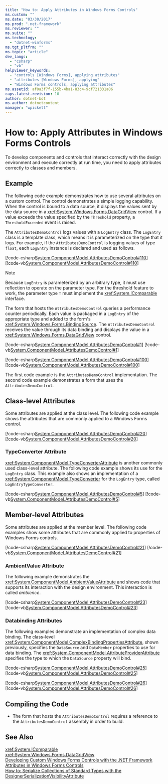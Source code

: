 ```yaml
---
title: "How to: Apply Attributes in Windows Forms Controls"
ms.custom: ""
ms.date: "03/30/2017"
ms.prod: ".net-framework"
ms.reviewer: ""
ms.suite: ""
ms.technology: 
  - "dotnet-winforms"
ms.tgt_pltfrm: ""
ms.topic: "article"
dev_langs: 
  - "csharp"
  - "vb"
helpviewer_keywords: 
  - "controls [Windows Forms], applying attributes"
  - "attributes [Windows Forms], applying"
  - "Windows Forms controls, applying attributes"
ms.assetid: af0a3f7f-155b-4ba1-83c4-9cf721331a06
caps.latest.revision: 10
author: dotnet-bot
ms.author: dotnetcontent
manager: "wpickett"
---
```

# How to: Apply Attributes in Windows Forms Controls
To develop components and controls that interact correctly with the design environment and execute correctly at run time, you need to apply attributes correctly to classes and members.  
  
## Example  
 The following code example demonstrates how to use several attributes on a custom control. The control demonstrates a simple logging capability. When the control is bound to a data source, it displays the values sent by the data source in a <xref:System.Windows.Forms.DataGridView> control. If a value exceeds the value specified by the `Threshold` property, a `ThresholdExceeded` event is raised.  
  
 The `AttributesDemoControl` logs values with a `LogEntry` class. The `LogEntry` class is a template class, which means it is parameterized on the type that it logs. For example, if the `AttributesDemoControl` is logging values of type `float`, each `LogEntry` instance is declared and used as follows.  
  
 [!code-csharp[System.ComponentModel.AttributesDemoControl#110](../../../../samples/snippets/csharp/VS_Snippets_Winforms/System.ComponentModel.AttributesDemoControl/CS/form1.cs#110)]
 [!code-vb[System.ComponentModel.AttributesDemoControl#110](../../../../samples/snippets/visualbasic/VS_Snippets_Winforms/System.ComponentModel.AttributesDemoControl/VB/form1.vb#110)]  
  
> [!NOTE]
>  Because `LogEntry` is parameterized by an arbitrary type, it must use reflection to operate on the parameter type. For the threshold feature to work, the parameter type `T` must implement the <xref:System.IComparable> interface.  
  
 The form that hosts the `AttributesDemoControl` queries a performance counter periodically. Each value is packaged in a `LogEntry` of the appropriate type and added to the form's <xref:System.Windows.Forms.BindingSource>. The `AttributesDemoControl` receives the value through its data binding and displays the value in a <xref:System.Windows.Forms.DataGridView> control.  
  
 [!code-csharp[System.ComponentModel.AttributesDemoControl#1](../../../../samples/snippets/csharp/VS_Snippets_Winforms/System.ComponentModel.AttributesDemoControl/CS/attributesdemocontrol.cs#1)]
 [!code-vb[System.ComponentModel.AttributesDemoControl#1](../../../../samples/snippets/visualbasic/VS_Snippets_Winforms/System.ComponentModel.AttributesDemoControl/VB/attributesdemocontrol.vb#1)]  
  
 [!code-csharp[System.ComponentModel.AttributesDemoControl#100](../../../../samples/snippets/csharp/VS_Snippets_Winforms/System.ComponentModel.AttributesDemoControl/CS/form1.cs#100)]
 [!code-vb[System.ComponentModel.AttributesDemoControl#100](../../../../samples/snippets/visualbasic/VS_Snippets_Winforms/System.ComponentModel.AttributesDemoControl/VB/form1.vb#100)]  
  
 The first code example is the `AttributesDemoControl` implementation. The second code example demonstrates a form that uses the `AttributesDemoControl`.  
  
## Class-level Attributes  
 Some attributes are applied at the class level. The following code example shows the attributes that are commonly applied to a Windows Forms control.  
  
 [!code-csharp[System.ComponentModel.AttributesDemoControl#20](../../../../samples/snippets/csharp/VS_Snippets_Winforms/System.ComponentModel.AttributesDemoControl/CS/attributesdemocontrol.cs#20)]
 [!code-vb[System.ComponentModel.AttributesDemoControl#20](../../../../samples/snippets/visualbasic/VS_Snippets_Winforms/System.ComponentModel.AttributesDemoControl/VB/attributesdemocontrol.vb#20)]  
  
### TypeConverter Attribute  
 <xref:System.ComponentModel.TypeConverterAttribute> is another commonly used class-level attribute. The following code example shows its use for the `LogEntry` class. This example also shows an implementation of a <xref:System.ComponentModel.TypeConverter> for the `LogEntry` type, called `LogEntryTypeConverter`.  
  
 [!code-csharp[System.ComponentModel.AttributesDemoControl#5](../../../../samples/snippets/csharp/VS_Snippets_Winforms/System.ComponentModel.AttributesDemoControl/CS/attributesdemocontrol.cs#5)]
 [!code-vb[System.ComponentModel.AttributesDemoControl#5](../../../../samples/snippets/visualbasic/VS_Snippets_Winforms/System.ComponentModel.AttributesDemoControl/VB/attributesdemocontrol.vb#5)]  
  
## Member-level Attributes  
 Some attributes are applied at the member level. The following code examples show some attributes that are commonly applied to properties of Windows Forms controls.  
  
 [!code-csharp[System.ComponentModel.AttributesDemoControl#21](../../../../samples/snippets/csharp/VS_Snippets_Winforms/System.ComponentModel.AttributesDemoControl/CS/attributesdemocontrol.cs#21)]
 [!code-vb[System.ComponentModel.AttributesDemoControl#21](../../../../samples/snippets/visualbasic/VS_Snippets_Winforms/System.ComponentModel.AttributesDemoControl/VB/attributesdemocontrol.vb#21)]  
  
### AmbientValue Attribute  
 The following example demonstrates the <xref:System.ComponentModel.AmbientValueAttribute> and shows code that supports its interaction with the design environment. This interaction is called *ambience*.  
  
 [!code-csharp[System.ComponentModel.AttributesDemoControl#23](../../../../samples/snippets/csharp/VS_Snippets_Winforms/System.ComponentModel.AttributesDemoControl/CS/attributesdemocontrol.cs#23)]
 [!code-vb[System.ComponentModel.AttributesDemoControl#23](../../../../samples/snippets/visualbasic/VS_Snippets_Winforms/System.ComponentModel.AttributesDemoControl/VB/attributesdemocontrol.vb#23)]  
  
### Databinding Attributes  
 The following examples demonstrate an implementation of complex data binding. The class-level <xref:System.ComponentModel.ComplexBindingPropertiesAttribute>, shown previously, specifies the `DataSource` and `DataMember` properties to use for data binding. The <xref:System.ComponentModel.AttributeProviderAttribute> specifies the type to which the `DataSource` property will bind.  
  
 [!code-csharp[System.ComponentModel.AttributesDemoControl#25](../../../../samples/snippets/csharp/VS_Snippets_Winforms/System.ComponentModel.AttributesDemoControl/CS/attributesdemocontrol.cs#25)]
 [!code-vb[System.ComponentModel.AttributesDemoControl#25](../../../../samples/snippets/visualbasic/VS_Snippets_Winforms/System.ComponentModel.AttributesDemoControl/VB/attributesdemocontrol.vb#25)]  
  
 [!code-csharp[System.ComponentModel.AttributesDemoControl#26](../../../../samples/snippets/csharp/VS_Snippets_Winforms/System.ComponentModel.AttributesDemoControl/CS/attributesdemocontrol.cs#26)]
 [!code-vb[System.ComponentModel.AttributesDemoControl#26](../../../../samples/snippets/visualbasic/VS_Snippets_Winforms/System.ComponentModel.AttributesDemoControl/VB/attributesdemocontrol.vb#26)]  
  
## Compiling the Code  
  
-   The form that hosts the `AttributesDemoControl` requires a reference to the `AttributesDemoControl` assembly in order to build.  
  
## See Also  
 <xref:System.IComparable>   
 <xref:System.Windows.Forms.DataGridView>   
 [Developing Custom Windows Forms Controls with the .NET Framework](../../../../docs/framework/winforms/controls/developing-custom-windows-forms-controls.md)   
 [Attributes in Windows Forms Controls](../../../../docs/framework/winforms/controls/attributes-in-windows-forms-controls.md)   
 [How to: Serialize Collections of Standard Types with the DesignerSerializationVisibilityAttribute](http://msdn.microsoft.com/library/7829fcdd-8205-405f-8231-a1282a9835c9)
